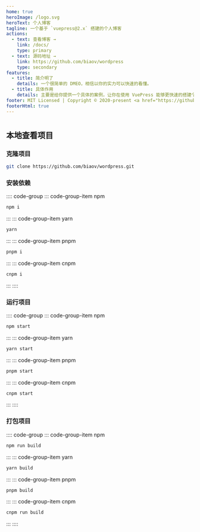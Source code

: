 ```yaml
---
home: true
heroImage: /logo.svg
heroText: 个人博客
tagline: 一个基于 `vuepress@2.x` 搭建的个人博客
actions:
  - text: 查看博客 →
    link: /docs/
    type: primary
  - text: 源码地址 →
    link: https://github.com/biaov/wordpress
    type: secondary
features:
  - title: 简介明了
    details: 一个很简单的 DMEO，相信以你的实力可以快速的看懂。
  - title: 具体作用
    details: 主要是给你提供一个具体的案例，让你在使用 VuePress 能够更快速的搭建个人博客网站，
footer: MIT Licensed | Copyright © 2020-present <a href="https://github.com/biaov" target="_blank">biaov</a>
footerHtml: true
---
```


#

## 本地查看项目

### 克隆项目

```sh
git clone https://github.com/biaov/wordpress.git
```

### 安装依赖

:::: code-group
::: code-group-item npm

```sh
npm i
```

:::
::: code-group-item yarn

```sh
yarn
```

:::
::: code-group-item pnpm

```sh
pnpm i
```

:::
::: code-group-item cnpm

```sh
cnpm i
```

:::
::::

### 运行项目

:::: code-group
::: code-group-item npm

```sh
npm start
```

:::
::: code-group-item yarn

```sh
yarn start
```

:::
::: code-group-item pnpm

```sh
pnpm start
```

:::
::: code-group-item cnpm

```sh
cnpm start
```

:::
::::

### 打包项目

:::: code-group
::: code-group-item npm

```sh
npm run build
```

:::
::: code-group-item yarn

```sh
yarn build
```

:::
::: code-group-item pnpm

```sh
pnpm build
```

:::
::: code-group-item cnpm

```sh
cnpm run build
```

:::
::::
